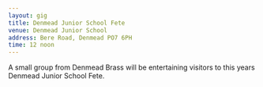 ```yaml
---
layout: gig
title: Denmead Junior School Fete
venue: Denmead Junior School
address: Bere Road, Denmead PO7 6PH
time: 12 noon
---
```


A small group from Denmead Brass will be entertaining visitors to this years Denmead Junior School Fete.